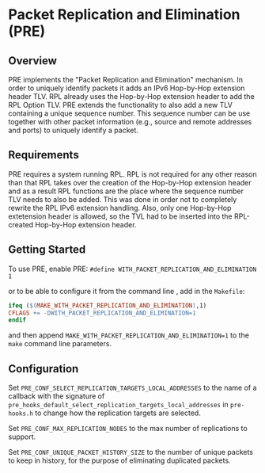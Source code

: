 # Packet Replication and Elimination (PRE)

## Overview

PRE implements the "Packet Replication and Elimination" mechanism.
In order to uniquely identify packets it adds an IPv6 Hop-by-Hop extension header TLV.
RPL already uses the Hop-by-Hop extension header to add the RPL Option TLV.
PRE extends the functionality to also add a new TLV containing a unique sequence number.
This sequence number can be use together with other packet information (e.g., source and remote addresses and ports)
to uniquely identify a packet.

## Requirements

PRE requires a system running RPL.
RPL is not required for any other reason than that RPL takes over the creation of the Hop-by-Hop
extension header and as a result RPL functions are the place where the sequence number TLV needs
to also be added. This was done in order not to completely rewrite the RPL IPv6 extension handling.
Also, only one Hop-by-Hop extetension header is allowed, so the TVL had to be inserted into the RPL-created Hop-by-Hop extension header.

## Getting Started

To use PRE, enable PRE:
`#define WITH_PACKET_REPLICATION_AND_ELIMINATION 1`

or to be able to configure it from the command line , add in the `Makefile`:
```Makefile
ifeq ($(MAKE_WITH_PACKET_REPLICATION_AND_ELIMINATION),1)
CFLAGS += -DWITH_PACKET_REPLICATION_AND_ELIMINATION=1
endif
```
and then append `MAKE_WITH_PACKET_REPLICATION_AND_ELIMINATION=1` to the `make` command line parameters.

## Configuration

Set `PRE_CONF_SELECT_REPLICATION_TARGETS_LOCAL_ADDRESSES` to the name of a callback with the signature of 
`pre_hooks_default_select_replication_targets_local_addresses` in `pre-hooks.h` to change how the replication
targets are selected.

Set `PRE_CONF_MAX_REPLICATION_NODES` to the max number of replications to support.

Set `PRE_CONF_UNIQUE_PACKET_HISTORY_SIZE` to the number of unique packets to keep in history, for the purpose
of eliminating duplicated packets.